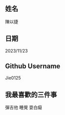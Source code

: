 姓名
----
陳以捷

日期
----
2023/11/23

Github Username
---------------
Jie0125

我最喜歡的三件事
---------------
彈吉他 睡覺 耍白癡